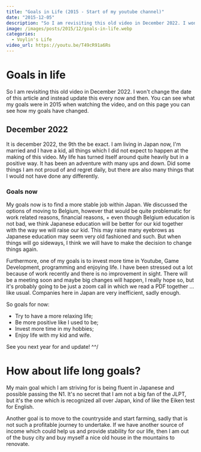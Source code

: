 ```yaml
---
title: "Goals in Life (2015 - Start of my youtube channel)"
date: "2015-12-05"
description: "So I am revisiting this old video in December 2022. I won't change the date of this article and instead update this every now and then. You can see what my goals were in 2015 when watching the video, and on this page you can see how my goals have changed."
image: /images/posts/2015/12/goals-in-life.webp
categories:
  - Voylin's Life
video_url: https://youtu.be/T49cR91a6Rs
---
```


# Goals in life

So I am revisiting this old video in December 2022. I won't change the date of this article and instead update this every now and then. You can see what my goals were in 2015 when watching the video, and on this page you can see how my goals have changed.

## December 2022 

It is december 2022, the 9th the be exact. I am living in Japan now, I'm married and I have a kid, all things which I did not expect to happen at the making of this video. My life has turned itself around quite heavily but in a positive way. It has been an adventure with many ups and down. Did some things I am not proud of and regret daily, but there are also many things that I would not have done any differently.

### Goals now

My goals now is to find a more stable job within Japan. We discussed the options of moving to Belgium, however that would be quite problematic for work related reasons, financial reasons, + even though Belgium education is not bad, we think Japanese education will be better for our kid together with the way we will raise our kid. This may raise many eyebrows as Japanese education may seem very old fashioned and such. But when things will go sideways, I think we will have to make the decision to change things again.

Furthermore, one of my goals is to invest more time in Youtube, Game Development, programming and enjoying life. I have been stressed out a lot because of work recently and there is no improvement in sight. There will be a meeting soon and maybe big changes will happen, I really hope so, but it's probably going to be just a zoom call in which we read a PDF together ... like usual. Companies here in Japan are very inefficient, sadly enough.

So goals for now:
- Try to have a more relaxing life;
- Be more positive like I used to be;
- Invest more time in my hobbies;
- Enjoy life with my kid and wife.

See you next year for and update! ^^/

# How about life long goals?

My main goal which I am striving for is being fluent in Japanese and possible passing the N1. It's no secret that I am not a big fan of the JLPT, but it's the one which is recognized all over Japan, kind of like the Eiken test for English.

Another goal is to move to the countryside and start farming, sadly that is not such a profitable journey to undertake. If we have another source of income which could help us and provide stability for our life, then I am out of the busy city and buy myself a nice old house in the mountains to renovate.
